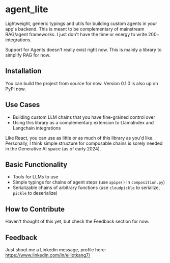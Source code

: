 # agent_lite
Lightweight, generic typings and utils for building custom agents in your app's backend. This is meant to be complementary of mainstream RAG/agent frameworks. I just don't have the time or energy to write 200+ integrations.

Support for Agents doesn't really exist right now. This is mainly a library to simplify RAG for now.

## Installation
You can build the project from source for now. Version 0.1.0 is also up on PyPi now.

## Use Cases
- Building custom LLM chains that you have fine-grained control over
- Using this library as a complementary extension to LlamaIndex and Langchain integrations

Like React, you can use as little or as much of this library as you'd like. Personally, I think simple structure for composable chains is sorely needed in the Generative AI space (as of early 2024).

## Basic Functionality
- Tools for LLMs to use
- Simple typings for chains of agent steps (use ```apipe()``` in ```composition.py```)
- Serializable chains of arbitrary functions (use ```cloudpickle``` to serialize, ```pickle``` to deserialize)

## How to Contribute
Haven't thought of this yet, but check the Feedback section for now.

## Feedback
Just shoot me a Linkedin message, profile here: https://www.linkedin.com/in/elliotkang7/

